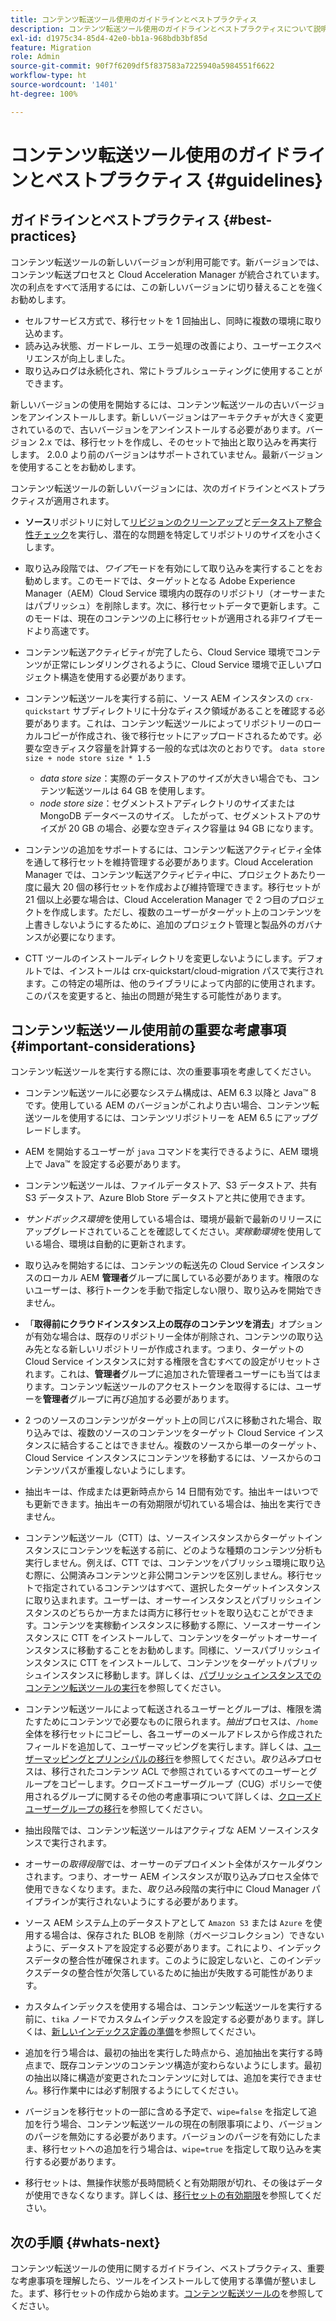 ```yaml
---
title: コンテンツ転送ツール使用のガイドラインとベストプラクティス
description: コンテンツ転送ツール使用のガイドラインとベストプラクティスについて説明します。
exl-id: d1975c34-85d4-42e0-bb1a-968bdb3bf85d
feature: Migration
role: Admin
source-git-commit: 90f7f6209df5f837583a7225940a5984551f6622
workflow-type: ht
source-wordcount: '1401'
ht-degree: 100%

---
```


# コンテンツ転送ツール使用のガイドラインとベストプラクティス {#guidelines}

## ガイドラインとベストプラクティス {#best-practices}

<!-- Alexandru: hiding for now

>[!CONTEXTUALHELP]
>id="aemcloud_ctt_guidelines"
>title="Guidelines and Best Practices"
>abstract="Review guidelines and best practices to use the Content Transfer tool including revision cleanup tasks, Disk space considerations and more."
>additional-url="https://experienceleague.adobe.com/docs/experience-manager-cloud-service/content/migration-journey/cloud-migration/content-transfer-tool/getting-started-content-transfer-tool.html" text="Important Considerations for using Content Transfer Tool"
>additional-url="https://experienceleague.adobe.com/docs/experience-manager-cloud-service/content/migration-journey/cloud-migration/content-transfer-tool/user-mapping-and-migration.md#important-considerations" text="Important Considerations when Mapping and Migrating Users" 

-->

コンテンツ転送ツールの新しいバージョンが利用可能です。新バージョンでは、コンテンツ転送プロセスと Cloud Acceleration Manager が統合されています。次の利点をすべて活用するには、この新しいバージョンに切り替えることを強くお勧めします。

* セルフサービス方式で、移行セットを 1 回抽出し、同時に複数の環境に取り込めます。
* 読み込み状態、ガードレール、エラー処理の改善により、ユーザーエクスペリエンスが向上しました。
* 取り込みログは永続化され、常にトラブルシューティングに使用することができます。

新しいバージョンの使用を開始するには、コンテンツ転送ツールの古いバージョンをアンインストールします。新しいバージョンはアーキテクチャが大きく変更されているので、古いバージョンをアンインストールする必要があります。バージョン 2.x では、移行セットを作成し、そのセットで抽出と取り込みを再実行します。
2.0.0 より前のバージョンはサポートされていません。最新バージョンを使用することをお勧めします。

コンテンツ転送ツールの新しいバージョンには、次のガイドラインとベストプラクティスが適用されます。

* **ソース**&#x200B;リポジトリに対して[リビジョンのクリーンアップ](https://experienceleague.adobe.com/docs/experience-manager-65/deploying/deploying/revision-cleanup.html?lang=ja)と[データストア整合性チェック](https://experienceleague.adobe.com/docs/experience-cloud-kcs/kbarticles/KA-16550.html?lang=ja)を実行し、潜在的な問題を特定してリポジトリのサイズを小さくします。

* 取り込み段階では、*ワイプ*&#x200B;モードを有効にして取り込みを実行することをお勧めします。このモードでは、ターゲットとなる Adobe Experience Manager（AEM）Cloud Service 環境内の既存のリポジトリ（オーサーまたはパブリッシュ）を削除します。次に、移行セットデータで更新します。このモードは、現在のコンテンツの上に移行セットが適用される非ワイプモードより高速です。

* コンテンツ転送アクティビティが完了したら、Cloud Service 環境でコンテンツが正常にレンダリングされるように、Cloud Service 環境で正しいプロジェクト構造を使用する必要があります。

* コンテンツ転送ツールを実行する前に、ソース AEM インスタンスの `crx-quickstart` サブディレクトリに十分なディスク領域があることを確認する必要があります。これは、コンテンツ転送ツールによってリポジトリーのローカルコピーが作成され、後で移行セットにアップロードされるためです。必要な空きディスク容量を計算する一般的な式は次のとおりです。
  `data store size + node store size * 1.5`

   * *data store size*：実際のデータストアのサイズが大きい場合でも、コンテンツ転送ツールは 64 GB を使用します。
   * *node store size*：セグメントストアディレクトリのサイズまたは MongoDB データベースのサイズ。
したがって、セグメントストアのサイズが 20 GB の場合、必要な空きディスク容量は 94 GB になります。

* コンテンツの追加をサポートするには、コンテンツ転送アクティビティ全体を通して移行セットを維持管理する必要があります。Cloud Acceleration Manager では、コンテンツ転送アクティビティ中に、プロジェクトあたり一度に最大 20 個の移行セットを作成および維持管理できます。移行セットが 21 個以上必要な場合は、Cloud Acceleration Manager で 2 つ目のプロジェクトを作成します。ただし、複数のユーザーがターゲット上のコンテンツを上書きしないようにするために、追加のプロジェクト管理と製品外のガバナンスが必要になります。

* CTT ツールのインストールディレクトリを変更しないようにします。デフォルトでは、インストールは crx-quickstart/cloud-migration パスで実行されます。この特定の場所は、他のライブラリによって内部的に使用されます。このパスを変更すると、抽出の問題が発生する可能性があります。

## コンテンツ転送ツール使用前の重要な考慮事項 {#important-considerations}

コンテンツ転送ツールを実行する際には、次の重要事項を考慮してください。

* コンテンツ転送ツールに必要なシステム構成は、AEM 6.3 以降と Java™ 8 です。使用している AEM のバージョンがこれより古い場合、コンテンツ転送ツールを使用するには、コンテンツリポジトリーを AEM 6.5 にアップグレードします。

* AEM を開始するユーザーが `java` コマンドを実行できるように、AEM 環境上で Java™ を設定する必要があります。

* コンテンツ転送ツールは、ファイルデータストア、S3 データストア、共有 S3 データストア、Azure Blob Store データストアと共に使用できます。

* *サンドボックス環境*&#x200B;を使用している場合は、環境が最新で最新のリリースにアップグレードされていることを確認してください。*実稼動環境*&#x200B;を使用している場合、環境は自動的に更新されます。

* 取り込みを開始するには、コンテンツの転送先の Cloud Service インスタンスのローカル AEM **管理者**&#x200B;グループに属している必要があります。権限のないユーザーは、移行トークンを手動で指定しない限り、取り込みを開始できません。

* 「**取得前にクラウドインスタンス上の既存のコンテンツを消去**」オプションが有効な場合は、既存のリポジトリー全体が削除され、コンテンツの取り込み先となる新しいリポジトリーが作成されます。つまり、ターゲットの Cloud Service インスタンスに対する権限を含むすべての設定がリセットされます。これは、**管理者**&#x200B;グループに追加された管理者ユーザーにも当てはまります。コンテンツ転送ツールのアクセストークンを取得するには、ユーザーを&#x200B;**管理者**&#x200B;グループに再び追加する必要があります。

* 2 つのソースのコンテンツがターゲット上の同じパスに移動された場合、取り込みでは、複数のソースのコンテンツをターゲット Cloud Service インスタンスに結合することはできません。複数のソースから単一のターゲット、Cloud Service インスタンスにコンテンツを移動するには、ソースからのコンテンツパスが重複しないようにします。

* 抽出キーは、作成または更新時点から 14 日間有効です。抽出キーはいつでも更新できます。抽出キーの有効期限が切れている場合は、抽出を実行できません。

* コンテンツ転送ツール（CTT）は、ソースインスタンスからターゲットインスタンスにコンテンツを転送する前に、どのような種類のコンテンツ分析も実行しません。例えば、CTT では、コンテンツをパブリッシュ環境に取り込む際に、公開済みコンテンツと非公開コンテンツを区別しません。移行セットで指定されているコンテンツはすべて、選択したターゲットインスタンスに取り込まれます。ユーザーは、オーサーインスタンスとパブリッシュインスタンスのどちらか一方または両方に移行セットを取り込むことができます。コンテンツを実稼動インスタンスに移動する際に、ソースオーサーインスタンスに CTT をインストールして、コンテンツをターゲットオーサーインスタンスに移動することをお勧めします。同様に、ソースパブリッシュインスタンスに CTT をインストールして、コンテンツをターゲットパブリッシュインスタンスに移動します。詳しくは、[パブリッシュインスタンスでのコンテンツ転送ツールの実行](https://experienceleague.adobe.com/docs/experience-manager-cloud-service/content/migration-journey/cloud-migration/content-transfer-tool/getting-started-content-transfer-tool.html?lang=ja#running-tool)を参照してください。

* コンテンツ転送ツールによって転送されるユーザーとグループは、権限を満たすためにコンテンツで必要なものに限られます。_抽出_&#x200B;プロセスは、`/home` 全体を移行セットにコピーし、各ユーザーのメールアドレスから作成されたフィールドを追加して、ユーザーマッピングを実行します。詳しくは、[ユーザーマッピングとプリンシパルの移行](/help/journey-migration/content-transfer-tool/using-content-transfer-tool/user-mapping-and-migration.md)を参照してください。_取り込み_&#x200B;プロセスは、移行されたコンテンツ ACL で参照されているすべてのユーザーとグループをコピーします。クローズドユーザーグループ（CUG）ポリシーで使用されるグループに関するその他の考慮事項について詳しくは、[クローズドユーザーグループの移行](/help/journey-migration/content-transfer-tool/using-content-transfer-tool/closed-user-groups-migration.md)を参照してください。

* 抽出段階では、コンテンツ転送ツールはアクティブな AEM ソースインスタンスで実行されます。

* オーサーの&#x200B;*取得段階*&#x200B;では、オーサーのデプロイメント全体がスケールダウンされます。つまり、オーサー AEM インスタンスが取り込みプロセス全体で使用できなくなります。また、*取り込み*&#x200B;段階の実行中に Cloud Manager パイプラインが実行されないようにする必要があります。

* ソース AEM システム上のデータストアとして `Amazon S3` または `Azure` を使用する場合は、保存された BLOB を削除（ガベージコレクション）できないように、データストアを設定する必要があります。これにより、インデックスデータの整合性が確保されます。このように設定しないと、このインデックスデータの整合性が欠落しているために抽出が失敗する可能性があります。

* カスタムインデックスを使用する場合は、コンテンツ転送ツールを実行する前に、`tika` ノードでカスタムインデックスを設定する必要があります。詳しくは、[新しいインデックス定義の準備](https://experienceleague.adobe.com/docs/experience-manager-cloud-service/content/operations/indexing.html?lang=ja#preparing-the-new-index-definition)を参照してください。

* 追加を行う場合は、最初の抽出を実行した時点から、追加抽出を実行する時点まで、既存コンテンツのコンテンツ構造が変わらないようにします。最初の抽出以降に構造が変更されたコンテンツに対しては、追加を実行できません。移行作業中には必ず制限するようにしてください。

* バージョンを移行セットの一部に含める予定で、`wipe=false` を指定して追加を行う場合、コンテンツ転送ツールの現在の制限事項により、バージョンのパージを無効にする必要があります。バージョンのパージを有効にしたまま、移行セットへの追加を行う場合は、`wipe=true` を指定して取り込みを実行する必要があります。

* 移行セットは、無操作状態が長時間続くと有効期限が切れ、その後はデータが使用できなくなります。詳しくは、[移行セットの有効期限](https://experienceleague.adobe.com/docs/experience-manager-cloud-service/content/migration-journey/cloud-migration/content-transfer-tool/overview-content-transfer-tool.html?lang=ja#migration-set-expiry)を参照してください。

## 次の手順 {#whats-next}

コンテンツ転送ツールの使用に関するガイドライン、ベストプラクティス、重要な考慮事項を理解したら、ツールをインストールして使用する準備が整いました。まず、移行セットの作成から始めます。[コンテンツ転送ツールの](/help/journey-migration/content-transfer-tool/using-content-transfer-tool/getting-started-content-transfer-tool.md)を参照してください。
